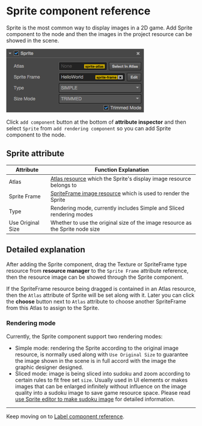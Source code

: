 # Sprite component reference

Sprite is the most common way to display images in a 2D game. Add Sprite component to the node and then the images in the project resource can be showed in the scene.

![add sprite](sprite/sprite_component.png)

Click `add component` button at the bottom of **attribute inspector** and then select `Sprite` from `add rendering component` so you can add Sprite component to the node.

## Sprite attribute

| Attribute |   Function Explanation
| -------------- | ----------- |
| Atlas | [Atlas resource](asset-workflow/atlas.md) which the Sprite's display image resource belongs to
| Sprite Frame | [SpriteFrame image resource](asset-workflow/sprite.md) which is used to render the Sprite
| Type | Rendering mode, currently includes Simple and Sliced rendering modes
| Use Original Size | Whether to use the original size of the image resource as the Sprite node size

## Detailed explanation

After adding the Sprite component, drag the Texture or SpriteFrame type resource from **resource manager** to the `Sprite Frame` attribute reference, then the resource image can be showed through the Sprite component.

If the SpriteFrame resource being dragged is contained in an Atlas resource, then the `Atlas` attribute of Sprite will be set along with it. Later you can click the **choose** button next to `Atlas` attribute to choose another SpriteFrame from this Atlas to assign to the Sprite.


### Rendering mode

Currently, the Sprite component support two rendering modes:

- Simple mode: rendering the Sprite according to the original image resource, is normally used along with `Use Original Size` to guarantee the image shown in the scene is in full accord with the image the graphic designer designed.
- Sliced mode: image is being sliced into sudoku and zoom according to certain rules to fit free set `size`. Usually used in UI elements or makes images that can be enlarged infinitely without influence on the image quality into a sudoku image to save game resource space. Please read [use Sprite editor to make sudoku image](../asset-workflow/sprite.md#-sprite-) for detailed information.


---

Keep moving on to [Label component reference](label.md).
 
